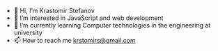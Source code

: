 - 👋 Hi, I’m Krastomir Stefanov
- 👀 I’m interested in JavaScript and web development
- 🌱 I’m currently learning Computer technologies in the engineering at university
- 📫 How to reach me krstomirs@gmail.com

<!---
krastomirstefanov/krastomirstefanov is a ✨ special ✨ repository because its `README.md` (this file) appears on your GitHub profile.
You can click the Preview link to take a look at your changes.
--->
